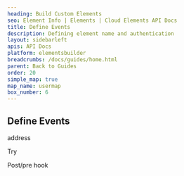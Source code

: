 ```yaml
---
heading: Build Custom Elements
seo: Element Info | Elements | Cloud Elements API Docs
title: Define Events
description: Defining element name and authentication
layout: sidebarleft
apis: API Docs
platform: elementsbuilder
breadcrumbs: /docs/guides/home.html
parent: Back to Guides
order: 20
simple_map: true
map_name: usermap
box_number: 6
---
```


## Define Events

address

Try

Post/pre hook
